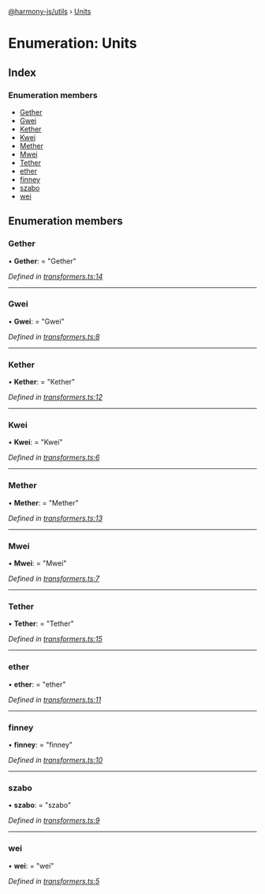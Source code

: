 [@harmony-js/utils](../globals.md) › [Units](units.md)

# Enumeration: Units

## Index

### Enumeration members

* [Gether](units.md#gether)
* [Gwei](units.md#gwei)
* [Kether](units.md#kether)
* [Kwei](units.md#kwei)
* [Mether](units.md#mether)
* [Mwei](units.md#mwei)
* [Tether](units.md#tether)
* [ether](units.md#ether)
* [finney](units.md#finney)
* [szabo](units.md#szabo)
* [wei](units.md#wei)

## Enumeration members

###  Gether

• **Gether**: = "Gether"

*Defined in [transformers.ts:14](https://github.com/FireStack-Lab/Harmony-sdk-core/blob/ffbbffb/packages/harmony-utils/src/transformers.ts#L14)*

___

###  Gwei

• **Gwei**: = "Gwei"

*Defined in [transformers.ts:8](https://github.com/FireStack-Lab/Harmony-sdk-core/blob/ffbbffb/packages/harmony-utils/src/transformers.ts#L8)*

___

###  Kether

• **Kether**: = "Kether"

*Defined in [transformers.ts:12](https://github.com/FireStack-Lab/Harmony-sdk-core/blob/ffbbffb/packages/harmony-utils/src/transformers.ts#L12)*

___

###  Kwei

• **Kwei**: = "Kwei"

*Defined in [transformers.ts:6](https://github.com/FireStack-Lab/Harmony-sdk-core/blob/ffbbffb/packages/harmony-utils/src/transformers.ts#L6)*

___

###  Mether

• **Mether**: = "Mether"

*Defined in [transformers.ts:13](https://github.com/FireStack-Lab/Harmony-sdk-core/blob/ffbbffb/packages/harmony-utils/src/transformers.ts#L13)*

___

###  Mwei

• **Mwei**: = "Mwei"

*Defined in [transformers.ts:7](https://github.com/FireStack-Lab/Harmony-sdk-core/blob/ffbbffb/packages/harmony-utils/src/transformers.ts#L7)*

___

###  Tether

• **Tether**: = "Tether"

*Defined in [transformers.ts:15](https://github.com/FireStack-Lab/Harmony-sdk-core/blob/ffbbffb/packages/harmony-utils/src/transformers.ts#L15)*

___

###  ether

• **ether**: = "ether"

*Defined in [transformers.ts:11](https://github.com/FireStack-Lab/Harmony-sdk-core/blob/ffbbffb/packages/harmony-utils/src/transformers.ts#L11)*

___

###  finney

• **finney**: = "finney"

*Defined in [transformers.ts:10](https://github.com/FireStack-Lab/Harmony-sdk-core/blob/ffbbffb/packages/harmony-utils/src/transformers.ts#L10)*

___

###  szabo

• **szabo**: = "szabo"

*Defined in [transformers.ts:9](https://github.com/FireStack-Lab/Harmony-sdk-core/blob/ffbbffb/packages/harmony-utils/src/transformers.ts#L9)*

___

###  wei

• **wei**: = "wei"

*Defined in [transformers.ts:5](https://github.com/FireStack-Lab/Harmony-sdk-core/blob/ffbbffb/packages/harmony-utils/src/transformers.ts#L5)*
